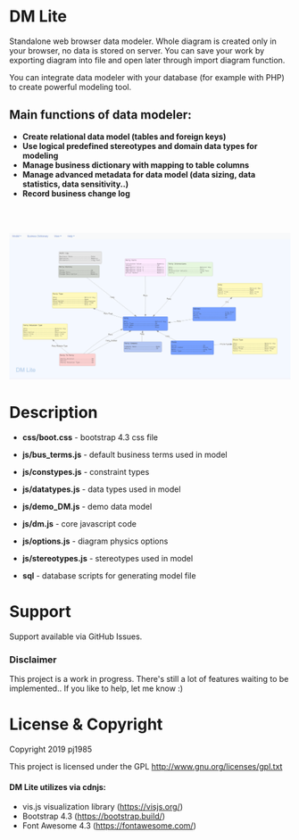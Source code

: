 # DM Lite
Standalone web browser data modeler. Whole diagram is created only in your browser, no data is stored on server. You can save your work by exporting diagram into file and open later through import diagram function.

You can integrate data modeler with your database (for example with PHP) to create powerful modeling tool.

## Main functions of data modeler:
  - **Create relational data model (tables and foreign keys)**
  - **Use logical predefined stereotypes and domain data types for modeling**
  - **Manage business dictionary with mapping to table columns**
  - **Manage advanced metadata for data model (data sizing, data statistics, data sensitivity..)**
  - **Record business change log**

<br><br>

![Screenshot](https://github.com/pj1985/dm_lite/blob/master/screen.png "Data Modeler Lite")

# Description

- **css/boot.css** - bootstrap 4.3 css file
- **js/bus_terms.js** - default business terms used in model
- **js/constypes.js** - constraint types
- **js/datatypes.js** - data types used in model
- **js/demo_DM.js** - demo data model
- **js/dm.js** - core javascript code
- **js/options.js** - diagram physics options<!DOCTYPE HTML>
 
 - **js/stereotypes.js** - stereotypes used in model

- **sql** - database scripts for generating model file

# Support
Support available via GitHub Issues. 

### Disclaimer
This project is a work in progress. There's still a lot of features waiting to be implemented.. If you like to help, let me know :)

# License & Copyright
Copyright 2019 pj1985

This project is licensed under the GPL http://www.gnu.org/licenses/gpl.txt

#### DM Lite utilizes via cdnjs:
  - vis.js visualization library (https://visjs.org/)
  - Bootstrap 4.3 (https://bootstrap.build/)
  - Font Awesome 4.3 (https://fontawesome.com/)
